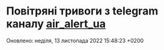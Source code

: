 # Повітряні тривоги з telegram каналу [air_alert_ua](https://t.me/air_alert_ua)

Оновлено:
неділя, 13 листопада 2022 15:48:23 +0200
